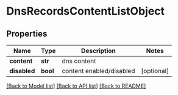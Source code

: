 # DnsRecordsContentListObject

## Properties
Name | Type | Description | Notes
------------ | ------------- | ------------- | -------------
**content** | **str** | dns content | 
**disabled** | **bool** | content enabled/disabled | [optional] 

[[Back to Model list]](../README.md#documentation-for-models) [[Back to API list]](../README.md#documentation-for-api-endpoints) [[Back to README]](../README.md)


